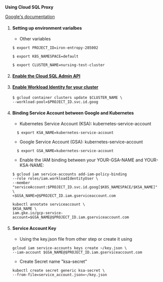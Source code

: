 **Using Cloud SQL Proxy**

[Google's documentation](https://cloud.google.com/sql/docs/mysql/connect-kubernetes-engine#proxy-with-service-account-key)

1. #### Setting up environment varialbes
    - Other variables
    ```
    $ export PROJECT_ID=iron-entropy-285002
    ```
    ```
    $ export K8S_NAMESPACE=default
    ```
    ```
    $ export CLUSTER_NAME=nursing-test-cluster
    ```

1. #### [Enable the Cloud SQL Admin API](https://console.cloud.google.com/flows/enableapi?apiid=sqladmin&redirect=https://console.cloud.google.com&_ga=2.142002869.680805797.1599707126-1478601132.1595736737)

1. #### [Enable Workload Identity for your cluster](https://cloud.google.com/kubernetes-engine/docs/how-to/workload-identity#enable_on_existing_cluster)
    ```
    $ gcloud container clusters update $CLUSTER_NAME \
    --workload-pool=$PROJECT_ID.svc.id.goog
    ```

1. #### Binding Service Account between Google and Kubernetes
    - Kubernetes Service Account (KSA): kubernetes-service-account
    ```
      $ export KSA_NAME=kubernetes-service-account
    ```
    - Google Service Account (GSA): kubernetes-service-account
    ```
      $ export GSA_NAME=kubernetes-service-account
    ```

    - Enable the IAM binding between your YOUR-GSA-NAME and YOUR-KSA-NAME:
    ```
    $ gcloud iam service-accounts add-iam-policy-binding 
    --role roles/iam.workloadIdentityUser \
    --member "serviceAccount:$PROJECT_ID.svc.id.goog[$K8S_NAMESPACE/$KSA_NAME]" \
    <$GSA_NAME>@$PROJECT_ID.iam.gserviceaccount.com
    ```
    ```
    kubectl annotate serviceaccount \
    $KSA_NAME \
    iam.gke.io/gcp-service-account=$GSA_NAME@$PROJECT_ID.iam.gserviceaccount.com
    ```

1. #### Service Account Key
    - Using the key.json file from other step or create it using
    ```
    gcloud iam service-accounts keys create ~/key.json \
    --iam-account $GSA_NAME@$PROJECT_ID.iam.gserviceaccount.com
    ```
    - Create Secret name "ksa-secret"
    ```
    kubectl create secret generic ksa-secret \
    --from-file=service_account.json=~/key.json
    ```